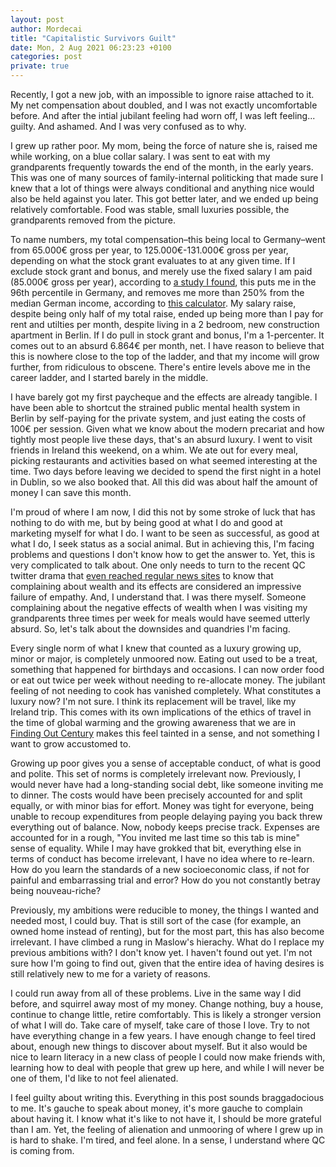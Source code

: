 ```yaml
---
layout: post
author: Mordecai
title: "Capitalistic Survivors Guilt"
date: Mon, 2 Aug 2021 06:23:23 +0100
categories: post
private: true
---
```


Recently, I got a new job, with an impossible to ignore raise attached to it. My
net compensation about doubled, and I was not exactly uncomfortable before. And
after the intial jubilant feeling had worn off, I was left
feeling... guilty. And ashamed. And I was very confused as to why.

I grew up rather poor. My mom, being the force of nature she is, raised me while
working, on a blue collar salary. I was sent to eat with my grandparents
frequently towards the end of the month, in the early years. This was one of
many sources of family-internal politicking that made sure I knew that a lot of
things were always conditional and anything nice would also be held against you
later. This got better later, and we ended up being relatively comfortable. Food
was stable, small luxuries possible, the grandparents removed from the picture.

To name numbers, my total compensation–this being local to Germany–went from
65.000€ gross per year, to 125.000€-131.000€ gross per year, depending on what
the stock grant evaluates to at any given time. If I exclude stock grant and
bonus, and merely use the fixed salary I am paid (85.000€ gross per year),
according to [a study I found][study], this puts me in the 96th percentile in
Germany, and removes me more than 250% from the median German income, according
to [this calculator][calc]. My salary raise, despite being only half of my total
raise, ended up being more than I pay for rent and utilties per month, despite
living in a 2 bedroom, new construction apartment in Berlin. If I do pull in
stock grant and bonus, I'm a 1-percenter. It comes out to an absurd 6.864€ per
month, net. I have reason to believe that this is nowhere close to the top of
the ladder, and that my income will grow further, from ridiculous to
obscene. There's entire levels above me in the career ladder, and I started
barely in the middle.

I have barely got my first paycheque and the effects are already tangible. I
have been able to shortcut the strained public mental health system in Berlin by
self-paying for the private system, and just eating the costs of 100€ per
session. Given what we know about the modern precariat and how tightly most
people live these days, that's an absurd luxury. I went to visit friends in
Ireland this weekend, on a whim. We ate out for every meal, picking restaurants
and activities based on what seemed interesting at the time. Two days before
leaving we decided to spend the first night in a hotel in Dublin, so we also
booked that. All this did was about half the amount of money I can save this
month.

I'm proud of where I am now, I did this not by some stroke of luck that has
nothing to do with me, but by being good at what I do and good at marketing
myself for what I do. I want to be seen as successful, as good at what I do, I
seek status as a social animal. But in achieving this, I'm facing problems and
questions I don't know how to get the answer to. Yet, this is very complicated
to talk about. One only needs to turn to the recent QC twitter drama that [even
reached regular news sites](qc-link) to know that complaining about wealth and
its effects are considered an impressive failure of empathy. And, I understand
that. I was there myself. Someone complaining about the negative effects of
wealth when I was visiting my grandparents three times per week for meals would
have seemed utterly absurd. So, let's talk about the downsides and quandries I'm
facing.

Every single norm of what I knew that counted as a luxury growing up, minor or
major, is completely unmoored now. Eating out used to be a treat, something that
happened for birthdays and occasions. I can now order food or eat out twice per
week without needing to re-allocate money. The jubilant feeling of not needing
to cook has vanished completely. What constitutes a luxury now? I'm not sure. I
think its replacement will be travel, like my Ireland trip. This comes with its
own implications of the ethics of travel in the time of global warming and the
growing awareness that we are in [Finding Out Century][finding-out-twitter]
makes this feel tainted in a sense, and not something I want to grow accustomed
to.

Growing up poor gives you a sense of acceptable conduct, of what is good and
polite. This set of norms is completely irrelevant now. Previously, I would
never have had a long-standing social debt, like someone inviting me to
dinner. The costs would have been precisely accounted for and split equally, or
with minor bias for effort. Money was tight for everyone, being unable to recoup
expenditures from people delaying paying you back threw everything out of
balance. Now, nobody keeps precise track. Expenses are accounted for in a rough,
"You invited me last time so this tab is mine" sense of equality. While I
may have grokked that bit, everything else in terms of conduct has become
irrelevant, I have no idea where to re-learn. How do you learn the standards of
a new socioeconomic class, if not for painful and embarrassing trial and error?
How do you not constantly betray being nouveau-riche?

Previously, my ambitions were reducible to money, the things I wanted and needed
most, I could buy. That is still sort of the case (for example, an owned home
instead of renting), but for the most part, this has also become
irrelevant. I have climbed a rung in Maslow's hierachy. What do I replace my
previous ambitions with? I don't know yet. I haven't found out yet. I'm not sure
how I'm going to find out, given that the entire idea of having desires is still
relatively new to me for a variety of reasons.

I could run away from all of these problems. Live in the same way I did before,
and squirrel away most of my money. Change nothing, buy a house, continue to
change little, retire comfortably. This is likely a stronger version of what I
will do. Take care of myself, take care of those I love. Try to not have
everything change in a few years. I have enough change to feel tired about,
enough new things to discover about myself. But it also would be nice to learn
literacy in a new class of people I could now make friends with, learning how to
deal with people that grew up here, and while I will never be one of them, I'd
like to not feel alienated.

I feel guilty about writing this. Everything in this post sounds braggadocious
to me. It's gauche to speak about money, it's more gauche to complain about
having it. I know what it's like to not have it, I should be more grateful than
I am. Yet, the feeling of alienation and unmooring of where I grew up in is hard
to shake. I'm tired, and feel alone. In a sense, I understand where QC is coming
from.

[study]: https://www.iwkoeln.de/studien/judith-niehues-maximilian-stockhausen-einkommensverteilung-nach-soziooekonomischen-teilgruppen-437725.html
[calc]: https://www.iwkoeln.de/presse/multimedia/judith-niehues-wie-arm-oder-reich-waeren-sie-in-anderen-laendern-europas.html
[qc-link]: https://www.newsweek.com/twitter-thread-about-acid-trip-sparks-internet-backlash-1610675
[finding-out-twitter]: https://twitter.com/merman_melville/status/1364000670760669184?lang=en
